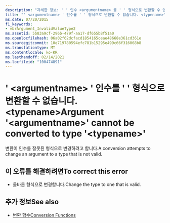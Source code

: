```yaml
---
description: "자세한 정보: ' ' 인수 <argumentname> 를 ' ' 형식으로 변환할 수 없습니다. <typename>"
title: "' <argumentname> ' 인수를 ' ' 형식으로 변환할 수 없습니다. <typename>"
ms.date: 07/20/2015
f1_keywords:
- vbrArgument_InvalidValueType2
ms.assetid: 5b83a9cf-296b-479f-aa17-df655b8f51a0
ms.openlocfilehash: 06a02f62dcfacd1854165ceae48668e361cd361e
ms.sourcegitcommit: 10e719780594efc781b15295e499c66f316068b8
ms.translationtype: MT
ms.contentlocale: ko-KR
ms.lasthandoff: 02/14/2021
ms.locfileid: "100474891"
---
```

# <a name="argument-argumentname-cannot-be-converted-to-type-typename"></a><span data-ttu-id="9ad7a-103">' \<argumentname> ' 인수를 ' ' 형식으로 변환할 수 없습니다. \<typename></span><span class="sxs-lookup"><span data-stu-id="9ad7a-103">Argument '\<argumentname>' cannot be converted to type '\<typename>'</span></span>

<span data-ttu-id="9ad7a-104">변환이 인수를 잘못된 형식으로 변경하려고 합니다.</span><span class="sxs-lookup"><span data-stu-id="9ad7a-104">A conversion attempts to change an argument to a type that is not valid.</span></span>  
  
## <a name="to-correct-this-error"></a><span data-ttu-id="9ad7a-105">이 오류를 해결하려면</span><span class="sxs-lookup"><span data-stu-id="9ad7a-105">To correct this error</span></span>  
  
- <span data-ttu-id="9ad7a-106">올바른 형식으로 변경합니다.</span><span class="sxs-lookup"><span data-stu-id="9ad7a-106">Change the type to one that is valid.</span></span>  
  
## <a name="see-also"></a><span data-ttu-id="9ad7a-107">추가 정보</span><span class="sxs-lookup"><span data-stu-id="9ad7a-107">See also</span></span>

- [<span data-ttu-id="9ad7a-108">변환 함수</span><span class="sxs-lookup"><span data-stu-id="9ad7a-108">Conversion Functions</span></span>](../language-reference/functions/conversion-functions.md)
